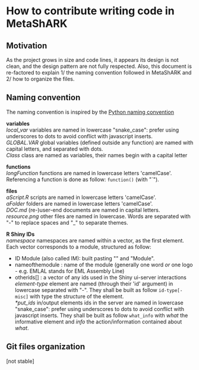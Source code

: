 # How to contribute writing code in MetaShARK

## Motivation
As the project grows in size and code lines, it appears its design is not clean, and the design pattern are not fully respected. Also, this document is re-factored to explain 1/ the naming convention followed in MetaShARK and 2/ how to organize the files.

## Naming convention
The naming convention is inspired by the [Python naming convention](https://www.python.org/dev/peps/pep-0008/#package-and-module-names)

**variables**  
*local_var*	variables are named in lowercase "snake_case": prefer using underscores to dots to avoid conflict with javascript inserts.  
*GLOBAL.VAR*	global variables (defined outside any function) are named with capital letters, and separated with dots.  
*Class*		class are named as variables, their names begin with a capital letter  

**functions**  
*longFunction*	functions are named in lowercase letters 'camelCase'. Referencing a function is done as follow: `function()` (with "`").  

**files**  
*aScript.R*	scripts are named in lowercase letters 'camelCase'.  
*aFolder*	folders are named in lowercase letters 'camelCase'.  
*DOC.md*	(re-)user-end documents are named in capital letters.  
*resource.png*	other files are named in lowercase. Words are separated with "-" to replace spaces and "\_" to separate themes.  

**R Shiny IDs**  
*namespace*	namespaces are named within a vector, as the first element. Each vector corresponds to a module, structured as follow:  
* ID Module (also called IM): built pasting "<nameofthemodule>" and "Module".  
* nameofthemodule : name of the module (generally one word *or* one logo - e.g. EMLAL stands for EML Assembly Line)  
* otherids[] : a vector of any ids used in the Shiny ui-server interactions  
*element-type*	element are named (through their 'id' argument) in lowercase separated with "-". They shall be built as follow `id-type[-misc]` with type the structure of the element.  
*\*put_ids*	in/output elements ids in the server are named in lowercase "snake_case": prefer using underscores to dots to avoid conflict with javascript inserts. They shall be built as follow `what_info` with *what* the informative element and *info* the action/information contained about *what*.  

## Git files organization
\[not stable\]
